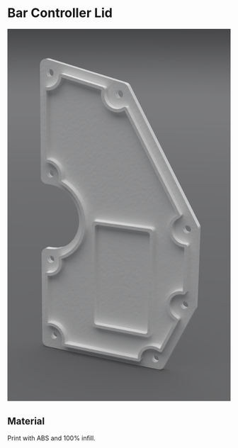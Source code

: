 # Bar Controller Lid

![Bar Controller Lid](../images/bar_controller_lid.png)

## Material

Print with ABS and 100% infill.